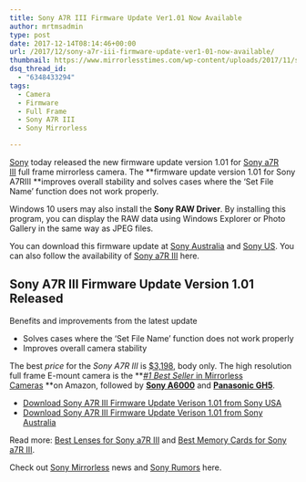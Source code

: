 ```yaml
---
title: Sony A7R III Firmware Update Ver1.01 Now Available
author: mrtmsadmin
type: post
date: 2017-12-14T08:14:46+00:00
url: /2017/12/sony-a7r-iii-firmware-update-ver1-01-now-available/
thumbnail: https://www.mirrorlesstimes.com/wp-content/uploads/2017/11/sony-a7r-iii-star-eater.jpg
dsq_thread_id:
  - "6348433294"
tags:
  - Camera
  - Firmware
  - Full Frame
  - Sony A7R III
  - Sony Mirrorless

---
```

<a href="https://www.mirrorlesstimes.com/category/sony/" target="_blank" rel="noopener" data-wpel-link="internal">Sony</a> today released the new firmware update version 1.01 for <a href="https://www.mirrorlesstimes.com/tag/sony-a7r-iii/" target="_blank" rel="noopener" data-wpel-link="internal">Sony a7R III</a> full frame mirrorless camera. The **firmware update version 1.01 for Sony A7RIII **improves overall stability and solves cases where the ‘Set File Name’ function does not work properly.

Windows 10 users may also install the **Sony RAW Driver**. By installing this program, you can display the RAW data using Windows Explorer or Photo Gallery in the same way as JPEG files.

You can download this firmware update at <a href="http://www.sony.com.au/electronics/support/results?query=ILCE-7RM3" target="_new" rel="nofollow" data-wpel-link="external">Sony Australia</a> and <a href="https://esupport.sony.com/US/p/model-home.pl?mdl=ILCE7RM3&template_id=1&region_id=1&tab=download#/downloadTab" target="_new" rel="nofollow" data-wpel-link="external">Sony US</a>. You can also follow the availability of <a href="https://www.mirrorlesstimes.com/2017/11/sony-a7r-iii-stock-availability-tracker/" target="_blank" rel="noopener" data-wpel-link="exclude">Sony a7R III</a> here. <!--more-->

## Sony A7R III Firmware Update Version 1.01 Released

Benefits and improvements from the latest update

  * Solves cases where the ‘Set File Name’ function does not work properly
  * Improves overall camera stability

The best _price_ for the _Sony A7R III_ is <a href="https://aax-us-east.amazon-adsystem.com/x/c/QuoWPDouKco5nRlk7FlDgZkAAAFgRIyJYQEAAAFKAdY4o20/https://assoc-redirect.amazon.com/g/r/http://www.amazon.com/Sony-42-4MP-Full-frame-Mirrorless-Interchangeable-Lens/dp/B076TGDHPT/ref=as_at/?imprToken=iq-zkvjs7.EFS0MGDHl9Tg&slotNum=4&ie=UTF8&qid=1511938523&sr=8-1&keywords=sony+a7R+III&linkCode=sl1&tag=daicamnew-20&linkId=fc211f7fcb0cdf4b7f18bfa3dc244dcc" target="_blank" rel="nofollow noopener">$3,198</a>, body only. The high resolution full frame E-mount camera is the **<a class="badge-link" title="Mirrorless Cameras" href="https://aax-us-east.amazon-adsystem.com/x/c/Qj9CuWj5pnLc-st1Q11vXEAAAAFgBobtywEAAAFKARgPteM/https://assoc-redirect.amazon.com/g/r/http://www.amazon.com/Best-Sellers-Electronics-Mirrorless-Cameras/zgbs/electronics/3109924011/ref=as_at/?imprToken=tyXeGIIDfbTIcrqBIw-r9Q&slotNum=1&ie=UTF8&linkCode=sl2&tag=daicamnew-20&linkId=1a1e8585c30407364fba8b17abb56421" target="_blank" rel="nofollow external noopener noreferrer" data-wpel-link="external"><i class="a-icon a-icon-addon p13n-best-seller-badge">#<span class="rank-number">1</span> Best Seller </i><span class="cat-name">in <span class="cat-link">Mirrorless Cameras</span></span></a> **on Amazon, followed by <a href="https://aax-us-east.amazon-adsystem.com/x/c/Qj9CuWj5pnLc-st1Q11vXEAAAAFgBobtywEAAAFKARgPteM/https://assoc-redirect.amazon.com/g/r/https://www.amazon.com/Sony-Mirrorless-Digital-Camera-16-50mm/dp/B00I8BICB2/ref=as_at?creativeASIN=B00I8BICB2&linkCode=w61&imprToken=tyXeGIIDfbTIcrqBIw-r9Q&slotNum=2&tag=daicamnew-20" target="_blank" rel="nofollow external noopener noreferrer" data-wpel-link="external" data-amzn-asin="B00I8BICB2"><strong>Sony A6000</strong></a> and <a href="https://aax-us-east.amazon-adsystem.com/x/c/Qj9CuWj5pnLc-st1Q11vXEAAAAFgBobtywEAAAFKARgPteM/https://assoc-redirect.amazon.com/g/r/https://www.amazon.com/s/ref=as_at/?imprToken=tyXeGIIDfbTIcrqBIw-r9Q&slotNum=3&url=search-alias=electronics&field-keywords=Panasonic+GH5&linkCode=w61&tag=daicamnew-20" target="_blank" rel="nofollow external noopener noreferrer" data-wpel-link="external"><strong>Panasonic GH5</strong></a>.

  * <a title="Download F2.8 70-200mm zoom G Master lens Firmware Update Ver0.3" href="https://esupport.sony.com/US/p/model-home.pl?mdl=ILCE7RM3&template_id=1&region_id=1&tab=download#/downloadTab" target="_blank" rel="noopener">Download Sony A7R III Firmware Update Verison 1.01 from Sony USA</a>
  * <a title="Download F2.8 70-200mm zoom G Master lens Firmware Update Ver0.3" href="http://www.sony.com.au/electronics/support/e-mount-body-ilce7-series/ilce-7rm3" target="“_blank”">Download Sony A7R III Firmware Update Verison 1.01 from Sony Australia</a>

Read more: <a href="https://www.mirrorlesstimes.com/2017/11/best-lenses-sony-a7r-iii/" target="_blank" rel="noopener" data-wpel-link="internal">Best Lenses for Sony a7R III</a> and <a href="https://www.dailycameranews.com/2017/11/best-memory-cards-sony-a7r-iii/" target="_blank" rel="noopener" data-wpel-link="internal">Best Memory Cards for Sony a7R III</a>.

Check out <a href="https://www.mirrorlesstimes.com/tag/sony-mirrorless/" target="_blank" rel="noopener">Sony Mirrorless</a> news and <a href="https://www.dailycameranews.com/tag/sony-rumors/" target="_blank" rel="noopener">Sony Rumors</a> here.